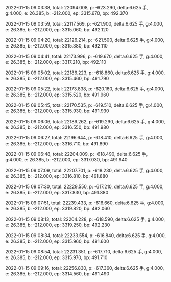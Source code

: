 2022-01-15 09:03:38, total: 22094.008, p: -623.290, delta:6.625 手, g:4.000, e: 26.385, b: -212.000, ep: 3315.670, bp: 492.370

2022-01-15 09:03:59, total: 22117.569, p: -621.900, delta:6.625 手, g:4.000, e: 26.385, b: -212.000, ep: 3315.060, bp: 492.120

2022-01-15 09:04:20, total: 22126.214, p: -621.500, delta:6.625 手, g:4.000, e: 26.385, b: -212.000, ep: 3315.380, bp: 492.110

2022-01-15 09:04:41, total: 22173.996, p: -619.670, delta:6.625 手, g:4.000, e: 26.385, b: -212.000, ep: 3317.210, bp: 492.110

2022-01-15 09:05:02, total: 22186.223, p: -618.860, delta:6.625 手, g:4.000, e: 26.385, b: -212.000, ep: 3315.460, bp: 491.790

2022-01-15 09:05:22, total: 22173.838, p: -620.160, delta:6.625 手, g:4.000, e: 26.385, b: -212.000, ep: 3315.520, bp: 491.960

2022-01-15 09:05:45, total: 22170.535, p: -619.510, delta:6.625 手, g:4.000, e: 26.385, b: -212.000, ep: 3315.930, bp: 491.930

2022-01-15 09:06:06, total: 22186.262, p: -619.290, delta:6.625 手, g:4.000, e: 26.385, b: -212.000, ep: 3316.550, bp: 491.980

2022-01-15 09:06:27, total: 22196.644, p: -618.410, delta:6.625 手, g:4.000, e: 26.385, b: -212.000, ep: 3316.710, bp: 491.890

2022-01-15 09:06:48, total: 22204.009, p: -618.490, delta:6.625 手, g:4.000, e: 26.385, b: -212.000, ep: 3317.030, bp: 491.940

2022-01-15 09:07:09, total: 22207.701, p: -618.230, delta:6.625 手, g:4.000, e: 26.385, b: -212.000, ep: 3316.810, bp: 491.880

2022-01-15 09:07:30, total: 22229.550, p: -617.210, delta:6.625 手, g:4.000, e: 26.385, b: -212.000, ep: 3317.830, bp: 491.880

2022-01-15 09:07:51, total: 22239.433, p: -616.660, delta:6.625 手, g:4.000, e: 26.385, b: -212.000, ep: 3319.820, bp: 492.060

2022-01-15 09:08:13, total: 22204.228, p: -618.590, delta:6.625 手, g:4.000, e: 26.385, b: -212.000, ep: 3319.250, bp: 492.230

2022-01-15 09:08:34, total: 22233.554, p: -616.840, delta:6.625 手, g:4.000, e: 26.385, b: -212.000, ep: 3315.960, bp: 491.600

2022-01-15 09:08:54, total: 22231.351, p: -617.710, delta:6.625 手, g:4.000, e: 26.385, b: -212.000, ep: 3315.970, bp: 491.710

2022-01-15 09:09:16, total: 22256.830, p: -617.360, delta:6.625 手, g:4.000, e: 26.385, b: -212.000, ep: 3314.560, bp: 491.490